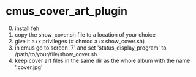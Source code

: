 # cmus_cover_art_plugin

0. install [feh](http://feh.finalrewind.org/)
1. copy the show_cover.sh file to a location of your choice
2. give it a+x privileges (# chmod a+x show_cover.sh)
3. in cmus go to screen '7' and set 'status_display_program' to /path/to/your/file/show_cover.sh
4. keep cover art files in the same dir as the whole album with the name '.cover.jpg'
